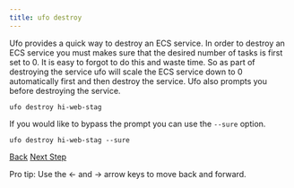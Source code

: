 ```yaml
---
title: ufo destroy
---
```


Ufo provides a quick way to destroy an ECS service. In order to destroy an ECS service you must makes sure that the desired number of tasks is first set to 0. It is easy to forgot to do this and waste time. So as part of destroying the service ufo will scale the ECS service down to 0 automatically first and then destroy the service.  Ufo also prompts you before destroying the service.

```
ufo destroy hi-web-stag
```

If you would like to bypass the prompt you can use the `--sure` option.

```
ufo destroy hi-web-stag --sure
```

<a id="prev" class="btn btn-basic" href="{% link _docs/ufo-scale.md %}">Back</a>
<a id="next" class="btn btn-primary" href="{% link _docs/ufo-docker-build.md %}">Next Step</a>
<p class="keyboard-tip">Pro tip: Use the <- and -> arrow keys to move back and forward.</p>
